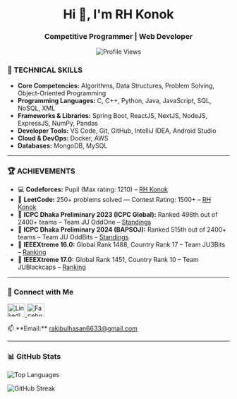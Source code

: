 <h1 align="center">Hi 👋, I'm RH Konok</h1>
<h3 align="center">Competitive Programmer | Web Developer</h3>

<p align="center">
  <img src="https://komarev.com/ghpvc/?username=rakibul-hasan-konok&label=Profile%20views&color=0e75b6&style=flat" alt="Profile Views" />
</p>

### 🧠 TECHNICAL SKILLS

- **Core Competencies:** Algorithms, Data Structures, Problem Solving, Object-Oriented Programming  
- **Programming Languages:** C, C++, Python, Java, JavaScript, SQL, NoSQL, XML  
- **Frameworks & Libraries:** Spring Boot, ReactJS, NextJS, NodeJS, ExpressJS, NumPy, Pandas  
- **Developer Tools:** VS Code, Git, GitHub, IntelliJ IDEA, Android Studio  
- **Cloud & DevOps:** Docker, AWS  
- **Databases:** MongoDB, MySQL  

---

### 🏆 ACHIEVEMENTS

- 💻 **Codeforces:** Pupil (Max rating: 1210) – [RH Konok](https://codeforces.com/profile/RH_Konok)  
- 🧮 **LeetCode:** 250+ problems solved — Contest Rating: 1500+ – [RH Konok](https://leetcode.com/u/RH_Konok/)  
- 🥇 **ICPC Dhaka Preliminary 2023 (ICPC Global):** Ranked 498th out of 2400+ teams – Team JU OddOne – [Standings](https://icpc.global/regionals/finder/Asia-Amritapuri-First-Round-2023/standings)  
- 🥈 **ICPC Dhaka Preliminary 2024 (BAPSOJ):** Ranked 515th out of 2400+ teams – Team JU OddBits – [Standings](https://bapsoj.org/contests/icpc-preliminary-dhaka-site-2024/standings)
- 🎯 **IEEEXtreme 16.0:** Global Rank 1488, Country Rank 17 – Team JU3Bits – [Ranking](https://ieeextreme.org/ieeextreme-16-0-ranking/) 
- 🥉 **IEEEXtreme 17.0:** Global Rank 1451, Country Rank 10 – Team JUBlackcaps – [Ranking](https://ieeextreme.org/ieeextreme-17-0-ranking/)  



---

### 🔗 Connect with Me

<p align="left">
  <a href="https://linkedin.com/in/md-rokibul-hassan-konok" target="_blank">
    <img src="https://raw.githubusercontent.com/rahuldkjain/github-profile-readme-generator/master/src/images/icons/Social/linked-in-alt.svg" alt="LinkedIn" height="30" width="40"/>
  </a>
  <a href="https://fb.com/rhkonok" target="_blank">
    <img src="https://raw.githubusercontent.com/rahuldkjain/github-profile-readme-generator/master/src/images/icons/Social/facebook.svg" alt="Facebook" height="30" width="40"/>
  </a>
</p>

<p>
  📫 **Email:** <a href="mailto:rakibulhasan6633@gmail.com">rakibulhasan6633@gmail.com</a>
</p>

---

### 📊 GitHub Stats

<p>
  <img align="center" src="https://github-readme-stats.vercel.app/api/top-langs?username=rakibul-hasan-konok&show_icons=true&locale=en&layout=compact" alt="Top Languages" />
</p>

<p>
  <img align="center" src="https://github-readme-streak-stats.herokuapp.com/?user=rakibul-hasan-konok" alt="GitHub Streak" />
</p>
